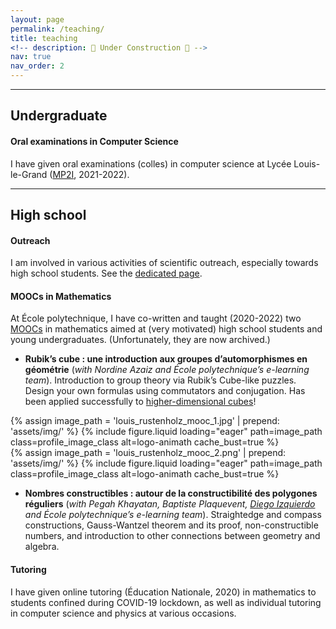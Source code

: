 ```yaml
---
layout: page
permalink: /teaching/
title: teaching
<!-- description: 🚧 Under Construction 🚧 -->
nav: true
nav_order: 2
---
```



___

## Undergraduate

#### Oral examinations in Computer Science

I have given oral examinations (colles) in computer science at
Lycée Louis-le-Grand ([MP2I](/assets/pdf/Programme_MP2I_2122.pdf), 2021-2022).

___

## High school

#### Outreach

I am involved in various activities of scientific outreach, especially towards high school students.
See the [dedicated page](/outreach/).

#### MOOCs in Mathematics

At École polytechnique, I have co-written and taught (2020-2022) two
[MOOCs](https://www.fun-mooc.fr/fr/cours/genius-promenades-mathematiques/)
in mathematics aimed at (very motivated) high school students and
young undergraduates. (Unfortunately, they are now archived.)

<!-- + **Rubik's cube : une introduction aux -->
<!--   groupes d'automorphismes en géométrie** -->
<!--   (*with Nordine Azaiz and École polytechnique's e-learning team*). -->
<!--   Introduction to group theory via Rubik's Cube-like puzzles. -->
<!--   Design your own formulas using commutators and conjugation. -->
<!--   Has been applied successfully to [higher-dimensional cubes](https://superliminal.com/cube/)! -->

<!-- + **Nombres constructibles : autour de la -->
<!--   constructibilité des polygones réguliers** -->
<!--   (*with Pegah Khayatan, Baptiste Plaquevent, [Diego Izquierdo](https://perso.pages.math.cnrs.fr/users/diego.izquierdo/) and École polytechnique's e-learning team*). -->
<!--   Straightedge and compass constructions, -->
<!--   Gauss-Wantzel theorem and its proof, non-constructible numbers, -->
<!--   and introduction to other connections between geometry and algebra. -->


<div class="row align-items-center">
   <div class="col-md-7">
    <ul><li>
      <strong>Rubik’s cube : une introduction aux groupes d’automorphismes en géométrie</strong>
      (<em>with Nordine Azaiz and École polytechnique’s e-learning team</em>).
      Introduction to group theory via Rubik’s Cube-like puzzles.
      Design your own formulas using commutators and conjugation.
      Has been applied successfully to <a href="https://superliminal.com/cube/" rel="external nofollow noopener" target="_blank">higher-dimensional cubes</a>!
	</li></ul>
    </div>
    <div class="col-md-5 align-items-center">
        {% assign image_path = 'louis_rustenholz_mooc_1.jpg' | prepend: 'assets/img/' %}
        {%
          include figure.liquid loading="eager" path=image_path class=profile_image_class alt=logo-animath
          cache_bust=true
        %}
    </div>
</div>

<div class="row align-items-center">
    <div class="col-md-3">
        {% assign image_path = 'louis_rustenholz_mooc_2.png' | prepend: 'assets/img/' %}
        {%
          include figure.liquid loading="eager" path=image_path class=profile_image_class alt=logo-animath
          cache_bust=true
        %}
    </div>
    <div class="col-md-9">
    <ul><li>
      <strong>Nombres constructibles : autour de la constructibilité des polygones réguliers</strong>
      (<em>with Pegah Khayatan, Baptiste Plaquevent, <a href="https://perso.pages.math.cnrs.fr/users/diego.izquierdo/" rel="external nofollow noopener" target="_blank">Diego Izquierdo</a> and École polytechnique’s e-learning team</em>).
      Straightedge and compass constructions,
      Gauss-Wantzel theorem and its proof, non-constructible numbers,
      and introduction to other connections between geometry and algebra.
	</li></ul>
	</div>
</div>


#### Tutoring

I have given online tutoring (Éducation Nationale, 2020) in mathematics to students confined during COVID-19 lockdown,
as well as individual tutoring in computer science and physics at various occasions.
